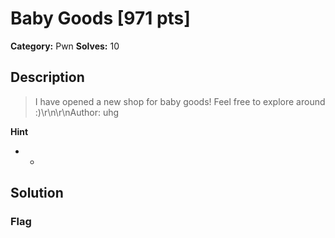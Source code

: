 # Baby Goods [971 pts]

**Category:** Pwn
**Solves:** 10

## Description
>I have opened a new shop for baby goods! Feel free to explore around :)\r\n\r\nAuthor: uhg

**Hint**
* -

## Solution

### Flag

